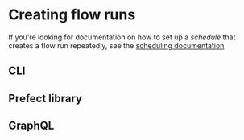 # Creating flow runs

If you're looking for documentation on how to set up a _schedule_ that creates a flow run repeatedly, see the [scheduling documentation](./scheduling.md)

<!-- TODO -->

## CLI


## Prefect library


## GraphQL  <Badge text="GQL"/>
